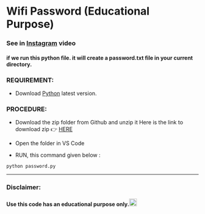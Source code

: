 # Wifi Password (Educational Purpose)


### See in [Instagram](https://www.instagram.com/) video

#### if we run this python file. it will create a password.txt file in your current directory.

### REQUIREMENT:
- Download [Python](https://python.org) latest version.


### PROCEDURE:
- Download the zip folder from Github and unzip it
Here is the link to download zip 👉
<a href='https://github.com/YezGotIt/source-code/raw/main/educational%20purpose/wifi password/wifi password.zip'>HERE</a>
- Open the folder in VS Code

- RUN, this command given below :
```
python password.py
```

---

### Disclaimer:

 #### Use this code has an educational purpose only.<img src="https://i.ibb.co/6sKk5rS/8d34dccac3830875b9b7beeaddd39c34-w-1898-64.png" width="20" height="20" />